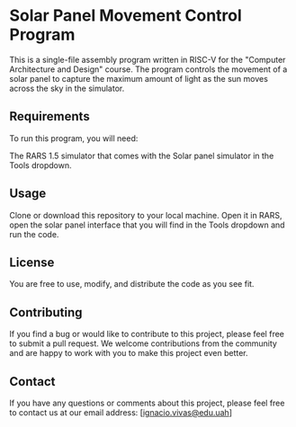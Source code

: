 # Solar Panel Movement Control Program
This is a single-file assembly program written in RISC-V for the "Computer Architecture and Design" course. The program controls the movement of a solar panel to capture the maximum amount of light as the sun moves across the sky in the simulator.

## Requirements
To run this program, you will need:

The RARS 1.5 simulator that comes with the Solar panel simulator in the Tools dropdown.

## Usage
Clone or download this repository to your local machine.
Open it in RARS, open the solar panel interface that you will find in the Tools dropdown and run the code.

## License
You are free to use, modify, and distribute the code as you see fit.

## Contributing
If you find a bug or would like to contribute to this project, please feel free to submit a pull request. We welcome contributions from the community and are happy to work with you to make this project even better.

## Contact
If you have any questions or comments about this project, please feel free to contact us at our email address: [ignacio.vivas@edu.uah]

